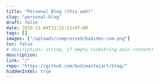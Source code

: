 ```yaml
---
title: "Personal Blog (this web)"
slug: "personal-blog"
draft: false
date: 2019-11-04T23:32:12+07:00
tags: []
images: ["/uploads/compressed/budidev-com.png"]
toc: false
# description: string, if empty (substring main content)
description:
link: "/"
repo: "https://github.com/budimanfajarf/blog/"
hiddenInXml: true
---
```


